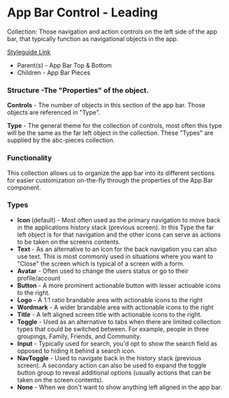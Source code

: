 # App Bar Control - Leading

Collection: Those navigation and action controls on the left side of the app bar, that typically function as navigational objects in the app.  

[Styleguide Link](https://zpl.io/aw5Qv5D)

- Parent(s) - App Bar Top & Bottom
- Children - App Bar Pieces

### Structure -The "Properties" of the object.

**Controls** - The number of objects in this section of the app bar. Those objects are referenced in "Type".

**Type** - The general theme for the collection of controls, most often this type will be the same as the far left object in the collection. These "Types" are supplied by the abc-pieces collection.

### Functionality

This collection allows us to organize the app bar into its different sections for easier customization on-the-fly through the properties of the App Bar component.

### Types

- **Icon** (default) - Most often used as the primary navigation to move back in the applications history stack (previous screen). In this Type the far left object is for that navigation and the other icons can serve as actions to be taken on the screens contents.
- **Text** - As an alternative to an icon for the back navigation you can also use text.  This is most commonly used in situations where you want to "Close" the screen which is typical of a screen with a form.
- **Avatar** - Often used to change the users status or go to their profile/account
- **Button** - A more prominent actionable button with lesser actioable icons to the right.
- **Logo** - A 1:1 ratio brandable area with actionable icons to the right
- **Wordmark** - A wider brandable area with actionable icons to the right
- **Title** - A left aligned screen title with actionable icons to the right.  
- **Toggle** - Used as an alternative to tabs when there are limited collection types that could be switched between. For example, people in three groupings, Family, Friends, and Community.
- **Input** - Typically used for search, you'd opt to show the search field as opposed to hiding it behind a search icon.
- **NavToggle** - Used to navigate back in the history stack (previous screen).  A secondary action can also be used to expand the toggle button group to reveal additional options (usually actions that can be taken on the screen contents).
- **None** - When we don't want to show anything left aligned in the app bar.
